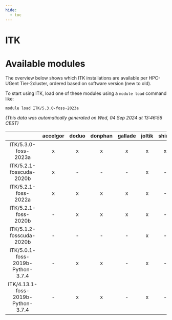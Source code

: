 ```yaml
---
hide:
  - toc
---
```


ITK
===

# Available modules


The overview below shows which ITK installations are available per HPC-UGent Tier-2cluster, ordered based on software version (new to old).

To start using ITK, load one of these modules using a `module load` command like:

```shell
module load ITK/5.3.0-foss-2023a
```

*(This data was automatically generated on Wed, 04 Sep 2024 at 13:46:56 CEST)*  

| |accelgor|doduo|donphan|gallade|joltik|shinx|skitty|
| :---: | :---: | :---: | :---: | :---: | :---: | :---: | :---: |
|ITK/5.3.0-foss-2023a|x|x|x|x|x|x|x|
|ITK/5.2.1-fosscuda-2020b|x|-|-|-|x|-|-|
|ITK/5.2.1-foss-2022a|x|x|x|x|x|-|x|
|ITK/5.2.1-foss-2020b|-|x|x|x|x|-|x|
|ITK/5.1.2-fosscuda-2020b|-|-|-|-|x|-|-|
|ITK/5.0.1-foss-2019b-Python-3.7.4|-|x|x|-|x|-|x|
|ITK/4.13.1-foss-2019b-Python-3.7.4|-|x|x|-|x|-|x|
